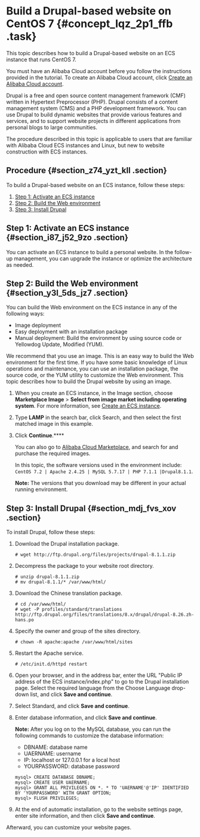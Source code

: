 # Build a Drupal-based website on CentOS 7 {#concept_lqz_2p1_ffb .task}

This topic describes how to build a Drupal-based website on an ECS instance that runs CentOS 7.

You must have an Alibaba Cloud account before you follow the instructions provided in the tutorial. To create an Alibaba Cloud account, click [Create an Alibaba Cloud account](https://account.alibabacloud.com/register/intl_register.htm).

Drupal is a free and open source content management framework \(CMF\) written in Hypertext Preprocessor \(PHP\). Drupal consists of a content management system \(CMS\) and a PHP development framework. You can use Drupal to build dynamic websites that provide various features and services, and to support website projects in different applications from personal blogs to large communities.

The procedure described in this topic is applicable to users that are familiar with Alibaba Cloud ECS instances and Linux, but new to website construction with ECS instances.

## Procedure {#section_z74_yzt_kll .section}

To build a Drupal-based website on an ECS instance, follow these steps:

1.  [Step 1: Activate an ECS instance](#section_i87_j52_9zo)
2.  [Step 2: Build the Web environment](#section_y3l_5ds_jz7)
3.  [Step 3: Install Drupal](#section_mdj_fvs_xov)

## Step 1: Activate an ECS instance {#section_i87_j52_9zo .section}

You can activate an ECS instance to build a personal website. In the follow-up management, you can upgrade the instance or optimize the architecture as needed.

## Step 2: Build the Web environment {#section_y3l_5ds_jz7 .section}

You can build the Web environment on the ECS instance in any of the following ways:

-   Image deployment
-   Easy deployment with an installation package
-   Manual deployment: Build the environment by using source code or Yellowdog Update, Modified \(YUM\).

We recommend that you use an image. This is an easy way to build the Web environment for the first time. If you have some basic knowledge of Linux operations and maintenance, you can use an installation package, the source code, or the YUM utility to customize the Web environment. This topic describes how to build the Drupal website by using an image.

1.  When you create an ECS instance, in the Image section, choose **Marketplace Image** \> **Select from image market including operating system**. For more information, see [Create an ECS instance](https://ecs.console.aliyun.com/#/create/prepay).
2.  Type **LAMP** in the search bar, click Search, and then select the first matched image in this example. 
3.  Click **Continue**.**** 

    You can also go to [Alibaba Cloud Marketplace](https://market.aliyun.com/software?spm=5176.8060583.401001.1.ReWWeQ), and search for and purchase the required images.

    In this topic, the software versions used in the environment include: `CentOS 7.2 | Apache 2.4.25 | MySQL 5.7.17 | PHP 7.1.1 |Drupal8.1.1`.

    **Note:** The versions that you download may be different in your actual running environment.


## Step 3: Install Drupal {#section_mdj_fvs_xov .section}

To install Drupal, follow these steps:

1.  Download the Drupal installation package. 

    ``` {#codeblock_eym_wte_4tz}
    # wget http://ftp.drupal.org/files/projects/drupal-8.1.1.zip
    ```

2.  Decompress the package to your website root directory. 

    ``` {#codeblock_dnw_tfi_yye}
    # unzip drupal-8.1.1.zip 
    # mv drupal-8.1.1/* /var/www/html/
    ```

3.  Download the Chinese translation package. 

    ``` {#codeblock_jb5_uss_5zb}
    # cd /var/www/html/
    # wget -P profiles/standard/translations http://ftp.drupal.org/files/translations/8.x/drupal/drupal-8.26.zh-hans.po
    ```

4.  Specify the owner and group of the sites directory. 

    ``` {#codeblock_dh0_o87_8d4}
    # chown -R apache:apache /var/www/html/sites
    ```

5.  Restart the Apache service. 

    ``` {#codeblock_cdb_vp2_n0e}
    # /etc/init.d/httpd restart
    ```

6.  Open your browser, and in the address bar, enter the URL "Public IP address of the ECS instance/index.php" to go to the Drupal installation page. Select the required language from the Choose Language drop-down list, and click **Save and continue**. 
7.  Select Standard, and click **Save and continue**. 
8.  Enter database information, and click **Save and continue**. 

    **Note:** After you log on to the MySQL database, you can run the following commands to customize the database information:

    -   DBNAME: database name
    -   UAERNAME: username
    -   IP: localhost or 127.0.0.1 for a local host
    -   YOURPASSWORD: database password
    ``` {#codeblock_mdp_tpg_qaz}
    mysql> CREATE DATABASE DBNAME;
    mysql> CREATE USER UAERNAME;
    mysql> GRANT ALL PRIVILEGES ON *. * TO 'UAERNAME'@'IP' IDENTIFIED BY 'YOURPASSWORD' WITH GRANT OPTION;  
    mysql> FLUSH PRIVILEGES;
    ```

9.  At the end of automatic installation, go to the website settings page, enter site information, and then click **Save and continue**. 

Afterward, you can customize your website pages.

